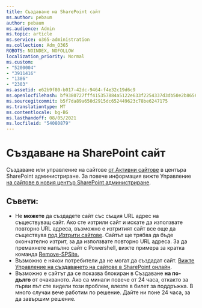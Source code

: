 ```yaml
---
title: Създаване на SharePoint сайт
ms.author: pebaum
author: pebaum
ms.audience: Admin
ms.topic: article
ms.service: o365-administration
ms.collection: Adm_O365
ROBOTS: NOINDEX, NOFOLLOW
localization_priority: Normal
ms.custom:
- "5200004"
- "3911416"
- "1386"
- "2303"
ms.assetid: e62b9f80-b017-42dc-9464-f4e32c19d6c9
ms.openlocfilehash: bf9380727fff415357884a5122e633f2254337d3db50e2b8656d94938f76d394
ms.sourcegitcommit: b5f7da89a650d2915dc652449623c78be6247175
ms.translationtype: MT
ms.contentlocale: bg-BG
ms.lasthandoff: 08/05/2021
ms.locfileid: "54080879"
---
```

# <a name="create-a-sharepoint-site"></a>Създаване на SharePoint сайт

Създаване или управление на сайтове [от Активни сайтове](https://admin.microsoft.com/sharepoint?page=sitemanagement&modern=true) в центъра SharePoint администриране. За повече информация вижте Управление [на сайтове в новия център SharePoint администриране](https://docs.microsoft.com/sharepoint/manage-site-creation). 

## <a name="tips"></a>Съвети:

- Не **можете** да създадете сайт със същия URL адрес на съществуващ сайт. Ако сте изтрили сайт и искате да използвате повторно URL адреса, възможно е изтритият сайт все още да съществува [под Изтрити сайтове](https://admin.microsoft.com/sharepoint?page=recyclebin&modern=true). Сайтът ще трябва да бъде окончателно изтрит, за да използвате повторно URL адреса. За да премахнете напълно сайт с Powershell, вижте примера за кратка команда [Remove-SPSite.](https://docs.microsoft.com/sharepoint/manage-sites-in-new-admin-center#delete-a-site)
- Възможно е някои потребители да не могат да създадат сайт. [Вижте Управление на създаването на сайтове в SharePoint онлайн](https://docs.microsoft.com/sharepoint/manage-site-creation).
- Възможно е сайтът да се показва блокиран в Създаване **на по-дълго** от очакваното. Ако са минали повече от 24 часа, откакто за първи път сте видели този проблем, влезте в билет за поддръжка. В много случаи вече работим по решение. Дайте ни поне 24 часа, за да завършим решение.
